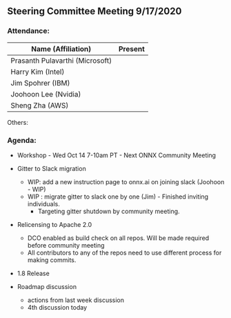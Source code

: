 ## Steering Committee Meeting 9/17/2020

### Attendance:

| Name (Affiliation)              | Present  |
| ------------------------------- | -------- |
| Prasanth Pulavarthi (Microsoft) |       |
| Harry Kim (Intel)               |       |
| Jim Spohrer (IBM)               |       |
| Joohoon Lee (Nvidia)            |       |
| Sheng Zha (AWS)                 |       |

Others: 

### Agenda:

* Workshop - Wed Oct 14 7-10am PT - Next ONNX Community Meeting

* Gitter to Slack migration
    * WIP: add a new instruction page to onnx.ai on joining slack (Joohoon - WIP)
    * WIP : migrate gitter to slack one by one (Jim) - Finished inviting individuals.
        * Targeting gitter shutdown by community meeting.

* Relicensing to Apache 2.0
  * DCO enabled as build check on all repos. Will be made required before community meeting
  * All contributors to any of the repos need to use different process for making commits.
  
* 1.8 Release

* Roadmap discussion
  * actions from last week discussion
  * 4th discussion today


